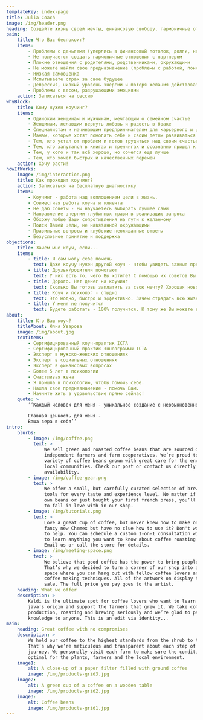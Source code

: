 ```yaml
---
templateKey: index-page
title: Julia Coach
image: /img/header.png
heading: Создайте жизнь своей мечты, финансовую свободу, гармоничные отношения, самореализацию
pain:
    title: Что Вас беспокоит?
    items:
        - Проблемы с деньгами (уперлись в финансовый потолок, долги, не знаете, как заработать)
        - Не получается создать гармоничные отношения с партнером
        - Плохие отношения с родителями, родственниками, окружающими
        - Не можете найти свое предназначение (проблемы с работой, поиском любимого дела)
        - Низкая самооценка
        - Испытываете страх за свое будущее
        - Депрессия, низкий уровень энергии и потеря желания действовать
        - Проблемы с весом, разрушающими эмоциями
    action: Записаться на сессию
whyBlock:
    title: Кому нужен коучинг?
    items:
        - Одиноким женщинам и мужчинам, мечтающим о семейном счастье
        - Женщинам, желающим вернуть любовь и радость в браке
        - Специалистам и начинающим предпринимателям для карьерного и финансового роста
        - Мамам, которые хотят помогать себе и своим детям развиваться и быть здоровыми
        - Тем, кто устал от проблем и готов трудиться над своим счастьем
        - Тем, кто запутался в книгах и тренингах и осознанно пришел к индивидуальной работе
        - Тем, у кого и так всё хорошо, но хочется еще лучше
        - Тем, кто хочет быстрых и качественных перемен
    action: Хочу расти!
howItWorks:
    image: /img/interaction.png
    title: Как проходит коучинг?
    action: Записаться на бесплатную диагностику
    items:
        - Коучинг - работа над воплощением цели в жизнь.
        - Совместная работа коуча и клиента
        - Не даю советы - Вы научаетесь выбирать лучшее сами
        - Направление энергии глубинных травм в реализацию запроса
        - Обхожу любые Ваши сопротивления на пути к желаемому
        - Поиск Вашей цели, не навязанной окружающими
        - Правильные вопросы и глубокие неожиданные ответы
        - Безусловное принятие и поддержка
objections:
    title: Зачем мне коуч, если...
    items:
        - title: Я сам могу себе помочь
          text: Даже коучу нужен другой коуч - чтобы увидеть важные преграды и обойти защиту подсознания. Наш организм всегда сопротивляется изменениям, поэтому особенно важен чуткий проводник.
        - title: Друзья/родители помогают
          text: У них есть то, чего Вы хотите? С помощью их советов Вы достигли желаемого? Если нет - коуч поможет мягко и быстро.
        - title: Дорого. Нет денег на коучинг
          text: Сколько Вы готовы заплатить за свою мечту? Хорошая новость - коучинг в разы дешевле. Важнее новая обувь или душевный комфорт?
        - title: Коуч и психолог - стыдно
          text: Это модно, быстро и эффективно. Зачем страдать всю жизнь, если можно решить вопрос за несколько сеансов и жить счастливо?
        - title: У меня не получится
          text: Будете работать - 100% получится. К тому же Вы можете войти в коучинг мягко - запишитесь на бесплатную консультацию!
about:
    title: Кто Ваш коуч?
    titleAbout: Юлия Уварова
    image: /img/about.jpg
    textItems:
        - Сертифицированный коуч-практик ICTA
        - Сертифицированный практик Эннеаграммы ICTA
        - Эксперт в мужско-женских отношениях
        - Эксперт в социальных отношениях
        - Эксперт в финансовых вопросах
        - Более 5 лет в психологии
        - Счастливая жена
        - Я пришла в психологию, чтобы помочь себе.
        - Нашла свое предназначение - помочь Вам.
        - Начните жить в удовольствие прямо сейчас!
    quote: >
        ’’Каждый человек для меня - уникальное создание с необыкновенно мощным потенциалом. Я глубоко верю в Ваш талант, Ваши возможности и силу духа. 

        Главная ценность для меня - 
        Ваша вера в себя’’
intro:
    blurbs:
        - image: /img/coffee.png
          text: >
              We sell green and roasted coffee beans that are sourced directly from
              independent farmers and farm cooperatives. We’re proud to offer a
              variety of coffee beans grown with great care for the environment and
              local communities. Check our post or contact us directly for current
              availability.
        - image: /img/coffee-gear.png
          text: >
              We offer a small, but carefully curated selection of brewing gear and
              tools for every taste and experience level. No matter if you roast your
              own beans or just bought your first french press, you’ll find a gadget
              to fall in love with in our shop.
        - image: /img/tutorials.png
          text: >
              Love a great cup of coffee, but never knew how to make one? Bought a
              fancy new Chemex but have no clue how to use it? Don't worry, we’re here
              to help. You can schedule a custom 1-on-1 consultation with our baristas
              to learn anything you want to know about coffee roasting and brewing.
              Email us or call the store for details.
        - image: /img/meeting-space.png
          text: >
              We believe that good coffee has the power to bring people together.
              That’s why we decided to turn a corner of our shop into a cozy meeting
              space where you can hang out with fellow coffee lovers and learn about
              coffee making techniques. All of the artwork on display there is for
              sale. The full price you pay goes to the artist.
    heading: What we offer
    description: >
        Kaldi is the ultimate spot for coffee lovers who want to learn about their
        java’s origin and support the farmers that grew it. We take coffee
        production, roasting and brewing seriously and we’re glad to pass that
        knowledge to anyone. This is an edit via identity...
main:
    heading: Great coffee with no compromises
    description: >
        We hold our coffee to the highest standards from the shrub to the cup.
        That’s why we’re meticulous and transparent about each step of the coffee’s
        journey. We personally visit each farm to make sure the conditions are
        optimal for the plants, farmers and the local environment.
    image1:
        alt: A close-up of a paper filter filled with ground coffee
        image: /img/products-grid3.jpg
    image2:
        alt: A green cup of a coffee on a wooden table
        image: /img/products-grid2.jpg
    image3:
        alt: Coffee beans
        image: /img/products-grid1.jpg
---
```

